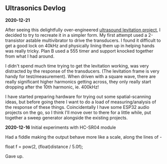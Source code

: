 ## Ultrasonics Devlog

**2020-12-21**

After seeing this delightfully over-engineered [ultrasound levitation project](https://makezine.com/projects/micro-ultrasonic-levitator/), I decided to try to recreate it in a simpler form.
My first attempt used a 2-transistor astable multivibrator to drive the transducers. I found it difficult to get a good lock on 40kHz and physically lining them up in helping hands was really tricky. Plan B used a 555 timer and support knocked together from what I had around.  



I didn't spend much time trying to get the levitation working, was very distracted by the response of the transducers. (The levitation frame is very handy for test/measurement).
When driven with a square wave, there are really significant higher harmonics getting across, they only really start dropping after the 10th harmonic, ie. 400kHz!

I have started preparing hardware for trying out some spatial-scanning ideas, but before going there I want to do a load of measuring/analysis of the response of these things. Coincidentally I have some ESP32 audio projects on the go, so I think I'll move over to there for a little while, put together a sweep generator alongside the existing projects.


**2020-12-16** Initial experiments with HC-SR04 module

Had a fiddle making the output behave more like a scale, along the lines of -

float f = pow(2, (float)distance / 5.0f);

Gave up.
